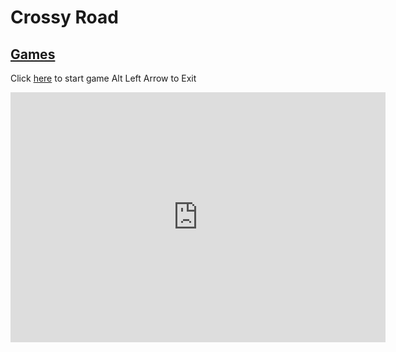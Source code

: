 # Crossy Road
## [Games](https://gatorgamer.github.io/games)

Click [here](https://gatorgamer.github.io/htmlfiles/crossyroad.html) to start game
Alt Left Arrow to Exit

<iframe src="https://tlk.io/gatorgamerpublicchat" style="border:0px #ffffff none;" name="Chat" scrolling="yes" frameborder="0" marginheight="0px" marginwidth="0px" height="400px" width="600px" allowfullscreen></iframe>
